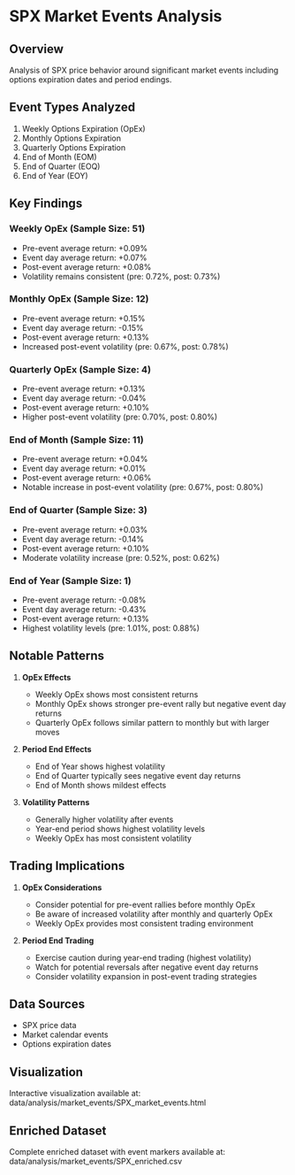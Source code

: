 # SPX Market Events Analysis

## Overview
Analysis of SPX price behavior around significant market events including options expiration dates and period endings.

## Event Types Analyzed
1. Weekly Options Expiration (OpEx)
2. Monthly Options Expiration
3. Quarterly Options Expiration
4. End of Month (EOM)
5. End of Quarter (EOQ)
6. End of Year (EOY)

## Key Findings

### Weekly OpEx (Sample Size: 51)
- Pre-event average return: +0.09%
- Event day average return: +0.07%
- Post-event average return: +0.08%
- Volatility remains consistent (pre: 0.72%, post: 0.73%)

### Monthly OpEx (Sample Size: 12)
- Pre-event average return: +0.15%
- Event day average return: -0.15%
- Post-event average return: +0.13%
- Increased post-event volatility (pre: 0.67%, post: 0.78%)

### Quarterly OpEx (Sample Size: 4)
- Pre-event average return: +0.13%
- Event day average return: -0.04%
- Post-event average return: +0.10%
- Higher post-event volatility (pre: 0.70%, post: 0.80%)

### End of Month (Sample Size: 11)
- Pre-event average return: +0.04%
- Event day average return: +0.01%
- Post-event average return: +0.06%
- Notable increase in post-event volatility (pre: 0.67%, post: 0.80%)

### End of Quarter (Sample Size: 3)
- Pre-event average return: +0.03%
- Event day average return: -0.14%
- Post-event average return: +0.10%
- Moderate volatility increase (pre: 0.52%, post: 0.62%)

### End of Year (Sample Size: 1)
- Pre-event average return: -0.08%
- Event day average return: -0.43%
- Post-event average return: +0.13%
- Highest volatility levels (pre: 1.01%, post: 0.88%)

## Notable Patterns

1. **OpEx Effects**
   - Weekly OpEx shows most consistent returns
   - Monthly OpEx shows stronger pre-event rally but negative event day returns
   - Quarterly OpEx follows similar pattern to monthly but with larger moves

2. **Period End Effects**
   - End of Year shows highest volatility
   - End of Quarter typically sees negative event day returns
   - End of Month shows mildest effects

3. **Volatility Patterns**
   - Generally higher volatility after events
   - Year-end period shows highest volatility levels
   - Weekly OpEx has most consistent volatility

## Trading Implications

1. **OpEx Considerations**
   - Consider potential for pre-event rallies before monthly OpEx
   - Be aware of increased volatility after monthly and quarterly OpEx
   - Weekly OpEx provides most consistent trading environment

2. **Period End Trading**
   - Exercise caution during year-end trading (highest volatility)
   - Watch for potential reversals after negative event day returns
   - Consider volatility expansion in post-event trading strategies

## Data Sources
- SPX price data
- Market calendar events
- Options expiration dates

## Visualization
Interactive visualization available at: data/analysis/market_events/SPX_market_events.html

## Enriched Dataset
Complete enriched dataset with event markers available at: data/analysis/market_events/SPX_enriched.csv